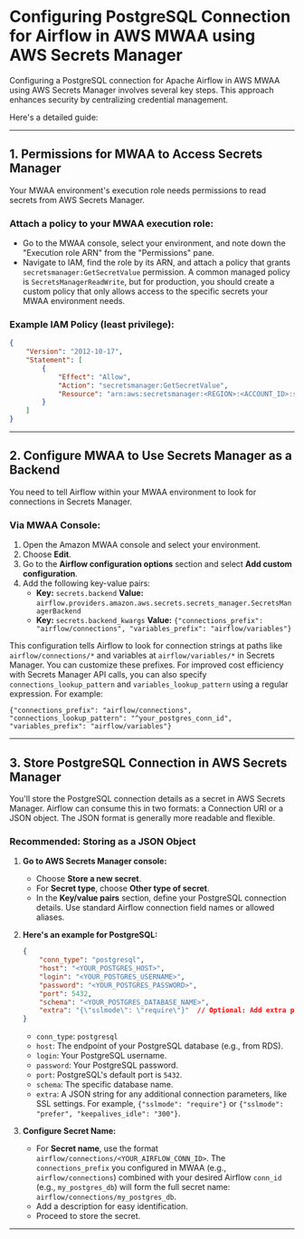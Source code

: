 # Configuring PostgreSQL Connection for Airflow in AWS MWAA using AWS Secrets Manager

Configuring a PostgreSQL connection for Apache Airflow in AWS MWAA using AWS Secrets Manager involves several key steps. This approach enhances security by centralizing credential management.

Here's a detailed guide:

---

## 1. Permissions for MWAA to Access Secrets Manager

Your MWAA environment's execution role needs permissions to read secrets from AWS Secrets Manager.

### Attach a policy to your MWAA execution role:

* Go to the MWAA console, select your environment, and note down the "Execution role ARN" from the "Permissions" pane.
* Navigate to IAM, find the role by its ARN, and attach a policy that grants `secretsmanager:GetSecretValue` permission. A common managed policy is `SecretsManagerReadWrite`, but for production, you should create a custom policy that only allows access to the specific secrets your MWAA environment needs.

### Example IAM Policy (least privilege):

```json
{
    "Version": "2012-10-17",
    "Statement": [
        {
            "Effect": "Allow",
            "Action": "secretsmanager:GetSecretValue",
            "Resource": "arn:aws:secretsmanager:<REGION>:<ACCOUNT_ID>:secret:airflow/connections/<YOUR_POSTGRES_CONN_ID>-*"
        }
    ]
}
```

---

## 2. Configure MWAA to Use Secrets Manager as a Backend

You need to tell Airflow within your MWAA environment to look for connections in Secrets Manager.

### Via MWAA Console:

1.  Open the Amazon MWAA console and select your environment.
2.  Choose **Edit**.
3.  Go to the **Airflow configuration options** section and select **Add custom configuration**.
4.  Add the following key-value pairs:
    * **Key:** `secrets.backend`
        **Value:** `airflow.providers.amazon.aws.secrets.secrets_manager.SecretsManagerBackend`
    * **Key:** `secrets.backend_kwargs`
        **Value:** `{"connections_prefix": "airflow/connections", "variables_prefix": "airflow/variables"}`

This configuration tells Airflow to look for connection strings at paths like `airflow/connections/*` and variables at `airflow/variables/*` in Secrets Manager. You can customize these prefixes. For improved cost efficiency with Secrets Manager API calls, you can also specify `connections_lookup_pattern` and `variables_lookup_pattern` using a regular expression. For example:

`{"connections_prefix": "airflow/connections", "connections_lookup_pattern": "^your_postgres_conn_id", "variables_prefix": "airflow/variables"}`

---
## 3. Store PostgreSQL Connection in AWS Secrets Manager

You'll store the PostgreSQL connection details as a secret in AWS Secrets Manager. Airflow can consume this in two formats: a Connection URI or a JSON object. The JSON format is generally more readable and flexible.

### Recommended: Storing as a JSON Object

1.  **Go to AWS Secrets Manager console:**
    * Choose **Store a new secret**.
    * For **Secret type**, choose **Other type of secret**.
    * In the **Key/value pairs** section, define your PostgreSQL connection details. Use standard Airflow connection field names or allowed aliases.

2.  **Here's an example for PostgreSQL:**

    ```json
    {
        "conn_type": "postgresql",
        "host": "<YOUR_POSTGRES_HOST>",
        "login": "<YOUR_POSTGRES_USERNAME>",
        "password": "<YOUR_POSTGRES_PASSWORD>",
        "port": 5432,
        "schema": "<YOUR_POSTGRES_DATABASE_NAME>",
        "extra": "{\"sslmode\": \"require\"}"  // Optional: Add extra parameters as a JSON string
    }
    ```
    * `conn_type`: `postgresql`
    * `host`: The endpoint of your PostgreSQL database (e.g., from RDS).
    * `login`: Your PostgreSQL username.
    * `password`: Your PostgreSQL password.
    * `port`: PostgreSQL's default port is `5432`.
    * `schema`: The specific database name.
    * `extra`: A JSON string for any additional connection parameters, like SSL settings. For example, `{"sslmode": "require"}` or `{"sslmode": "prefer", "keepalives_idle": "300"}`.

3.  **Configure Secret Name:**
    * For **Secret name**, use the format `airflow/connections/<YOUR_AIRFLOW_CONN_ID>`. The `connections_prefix` you configured in MWAA (e.g., `airflow/connections`) combined with your desired Airflow `conn_id` (e.g., `my_postgres_db`) will form the full secret name: `airflow/connections/my_postgres_db`.
    * Add a description for easy identification.
    * Proceed to store the secret.

---